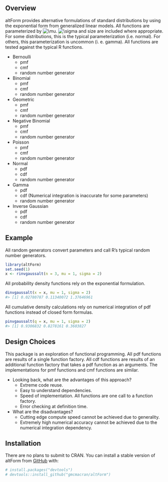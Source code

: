 
<!-- README.md is generated from README.Rmd. Please edit that file -->

## Overview

<!-- badges: start -->
<!-- badges: end -->

altForm provides alternative formulations of standard distributions by
using the exponential form from generalized linear models. All functions
are parameterized by
![\mu](https://latex.codecogs.com/png.image?%5Cdpi%7B110%7D&space;%5Cbg_white&space;%5Cmu "\mu").
![\sigma](https://latex.codecogs.com/png.image?%5Cdpi%7B110%7D&space;%5Cbg_white&space;%5Csigma "\sigma")
and size are included where appropriate. For some distributions, this is
the typical parameterization (i.e. normal). For others, this
parameterization is uncommon (i. e. gamma). All functions are tested
against the typical R functions.

- Bernoulli
  - pmf
  - cmf
  - random number generator
- Binomial
  - pmf
  - cmf
  - random number generator
- Geometric
  - pmf
  - cmf
  - random number generator
- Negative Binomial
  - pmf
  - cmf
  - random number generator
- Poisson
  - pmf
  - cmf
  - random number generator
- Normal
  - pdf
  - cdf
  - random number generator
- Gamma
  - pdf
  - cdf (Numerical integration is inaccurate for some parameters)
  - random number generator
- Inverse Gaussian
  - pdf
  - cdf
  - random number generator

## Example

All random generators convert parameters and call R’s typical random
number generators.

``` r
library(altForm)
set.seed(1)
x <- rinvgaussalt(n = 3, mu = 1, sigma = 2)
```

All probability density functions rely on the exponential formulation.

``` r
dinvgaussalt(x = x, mu = 1, sigma = 2)
#> [1] 0.02780787 0.11340072 1.37646961
```

All cumulative density calculations rely on numerical integration of pdf
functions instead of closed form formulas.

``` r
pinvgaussalt(q = x, mu = 1, sigma = 2)
#> [1] 0.9306832 0.8278161 0.3603827
```

## Design Choices

This package is an exploration of functional programming. All pdf
functions are results of a single function factory. All cdf functions
are results of an additional function factory that takes a pdf function
as an arguments. The implementations for pmf functions and cmf functions
are similar.

- Looking back, what are the advantages of this approach?
  - Extreme code reuse.
  - Easy to understand dependencies.
  - Speed of implementation. All functions are one call to a function
    factory.
  - Error checking at definition time.
- What are the disadvantages?
  - Cutting edge compute speed cannot be achieved due to generality.
  - Extremely high numerical accuracy cannot be achieved due to the
    numerical integration dependency.

## Installation

There are no plans to submit to CRAN. You can install a stable version
of altForm from [GitHub](https://github.com/) with:

``` r
# install.packages("devtools")
# devtools::install_github("gmcmacran/altForm")
```
